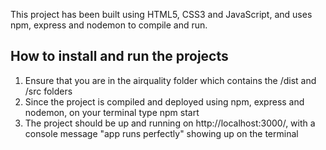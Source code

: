 This project has been built using HTML5, CSS3 and JavaScript, and uses npm, express and nodemon to compile and run.

## How to install and run the projects

1. Ensure that you are in the airquality folder which contains the /dist and /src folders
2. Since the project is compiled and deployed using npm, express and nodemon, on your terminal type npm start
3. The project should be up and running on http://localhost:3000/, with a console message "app runs perfectly" showing up on the terminal
